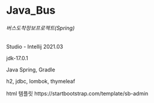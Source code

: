 # Java_Bus
<head>
  <h6>버스도착정보프로젝트(Spring)</h6>
</head>
<body>
  <p>Studio - Intellij 2021.03 </p>
  <p>jdk-17.0.1</p>
  <p>Java Spring, Gradle</p>
  <p>h2, jdbc, lombok, thymeleaf</p>
  <p>html 템플릿 https://startbootstrap.com/template/sb-admin </
![image](https://user-images.githubusercontent.com/89440013/147914307-920d0242-84f6-4b62-a729-08ef5813c97a.png)

</body>
